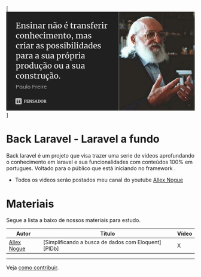 [![](paulo_freire.jpg)]
# Back Laravel - Laravel a fundo 

Back laravel é um projeto que visa trazer uma serie de videos aprofundando o conhecimento em laravel e sua funcionalidades com conteúdos 100% em portugues. Voltado para o público que está iniciando no framework .

  - Todos os videos serão postados meu canal do youtube  [Allex Nogue](https://youtube.com/AllexNogue) 

# Materiais 
Segue a lista a baixo de nossos materiais para estudo.

| Autor | Titulo | Vídeo |
| ------ | ------ | ------- |
| [Allex Nogue](https://alexnogueira.com/) | [Simplificando a busca de dados com Eloquent][PlDb] | X |




-------------
Veja [como contribuir]().
